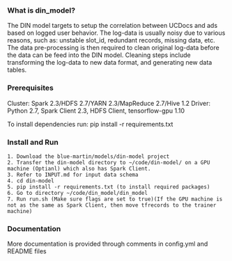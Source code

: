 ### What is din_model?
The DIN model targets to setup the correlation between UCDocs and ads based on logged user behavior.  The log-data is usually noisy due to various reasons, such as: unstable slot_id, redundant records, missing data, etc. The data pre-processing is then required to clean original log-data before the data can be feed into the DIN model. Cleaning steps include transforming the log-data to new data format, and generating new data tables.

### Prerequisites
Cluster: Spark 2.3/HDFS 2.7/YARN 2.3/MapReduce 2.7/Hive 1.2
Driver: Python 2.7, Spark Client 2.3, HDFS Client, tensorflow-gpu 1.10 

To install dependencies run:
pip install -r requirements.txt

### Install and Run
    1. Download the blue-martin/models/din-model project
    2. Transfer the din-model directory to ~/code/din-model/ on a GPU machine (Optianl) which also has Spark Client.
    3. Refer to INPUT.md for input data schema
    4. cd din-model
    5. pip install -r requirements.txt (to install required packages)
    6. Go to directory ~/code/din_model/din_model
    7. Run run.sh (Make sure flags are set to true)(If the GPU machine is not as the same as Spark Client, then move tfrecords to the trainer machine)

### Documentation
More documentation is provided through comments in config.yml and README files

